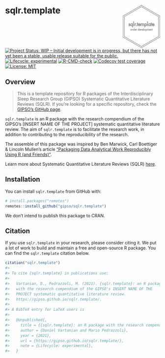 
<!-- README.md is generated from README.Rmd. Please edit that file -->

# sqlr.template <a href='https://gipso.github.io/sqlr.template'><img src='man/figures/logo.png' align="right" height="139" /></a>

<!-- badges: start -->

[![Project Status: WIP – Initial development is in progress, but there
has not yet been a stable, usable release suitable for the
public.](https://www.repostatus.org/badges/latest/wip.svg)](https://www.repostatus.org/#wip)
[![Lifecycle:
experimental](https://img.shields.io/badge/lifecycle-experimental-orange.svg)](https://lifecycle.r-lib.org/articles/stages.html#experimental)
[![R-CMD-check](https://github.com/gipso/sqlr.template/workflows/R-CMD-check/badge.svg)](https://github.com/gipso/sqlr.template/actions)
[![Codecov test
coverage](https://codecov.io/gh/gipso/sqlr.template/branch/main/graph/badge.svg)](https://app.codecov.io/gh/gipso/sqlr.template?branch=main)
[![License:
MIT](https://img.shields.io/badge/license-MIT-green)](https://choosealicense.com/licenses/mit/)
<!-- badges: end -->

## Overview

> This is a template repository for R packages of the Interdisciplinary
> Sleep Research Group (GIPSO) Systematic Quantitative Literature
> Reviews (SQLR). If you’re looking for a specific repository, check the
> [GIPSO’s GitHub page](https://github.com/gipso).

`sqlr.template` is an R package with the research compendium of the
GIPSO’s \[INSERT NAME OF THE PROJECT\] systematic quantitative
literature review. The aim of `sqlr.template` is to facilitate the
research work, in addition to contributing to the reproducibility of the
research.

The assemble of this package was inspired by Ben Marwick, Carl Boettiger
& Lincoln Mullen’s article [“Packaging Data Analytical Work Reproducibly
Using R (and Friends)”](https://doi.org/10.1080/00031305.2017.1375986).

Learn more about Systematic Quantitative Literature Reviews (SQLR)
[here](https://www.griffith.edu.au/griffith-sciences/school-environment-science/research/systematic-quantitative-literature-review).

## Installation

You can install `sqlr.template` from GitHub with:

``` r
# install.packages("remotes")
remotes::install_github("gipso/sqlr.template")
```

We don’t intend to publish this package to CRAN.

## Citation

If you use `sqlr.template` in your research, please consider citing it.
We put a lot of work to build and maintain a free and open-source R
package. You can find the `sqlr.template` citation below.

``` r
citation("sqlr.template")
#> 
#> To cite {sqlr.template} in publications use:
#> 
#>   Vartanian, D., Pedrazzoli, M. (2021). {sqlr.template}: an R package
#>   with the research compendium of the GIPSO's INSERT NAME OF THE
#>   PROJECT systematic quantitative literature review.
#>   https://gipso.github.io/sqlr.template/.
#> 
#> A BibTeX entry for LaTeX users is
#> 
#>   @Unpublished{,
#>     title = {{sqlr.template}: an R package with the research compendium of the GIPSO's INSERT NAME OF THE PROJECT systematic quantitative literature review},
#>     author = {Daniel Vartanian and Mario Pedrazzoli},
#>     year = {2021},
#>     url = {https://gipso.github.io/sqlr.template/},
#>     note = {Lifecycle: experimental},
#>   }
```
